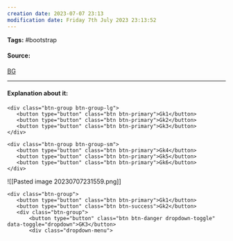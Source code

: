```yaml
---
creation date: 2023-07-07 23:13
modification date: Friday 7th July 2023 23:13:52
---
```


**Tags:** #bootstrap 

#### Source:
[BG](https://www.w3schools.com/bootstrap4/bootstrap_button_groups.asp)

--------------------------------------

#### Explanation about it:

```
<div class="btn-group btn-group-lg">
   <button type="button" class="btn btn-primary">Gk1</button>
   <button type="button" class="btn btn-primary">Gk2</button>
   <button type="button" class="btn btn-primary">Gk3</button>
</div>

<div class="btn-group btn-group-sm">
   <button type="button" class="btn btn-primary">Gk4</button>
   <button type="button" class="btn btn-primary">Gk5</button>
   <button type="button" class="btn btn-primary">Gk6</button>
</div>
```

![[Pasted image 20230707231559.png]]


```
<div class="btn-group">
   <button type="button" class="btn btn-primary">Gk1</button>
   <button type="button" class="btn btn-success">Gk2</button>
   <div class="btn-group">
       <button type="button" class="btn btn-danger dropdown-toggle" data-toggle="dropdown">GK3</button>
       <div class="dropdown-menu">
        
